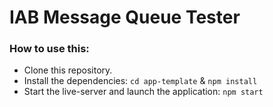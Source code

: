 # IAB Message Queue Tester

### How to use this:

* Clone this repository.
* Install the dependencies: `cd app-template` & `npm install`
* Start the live-server and launch the application: `npm start`
